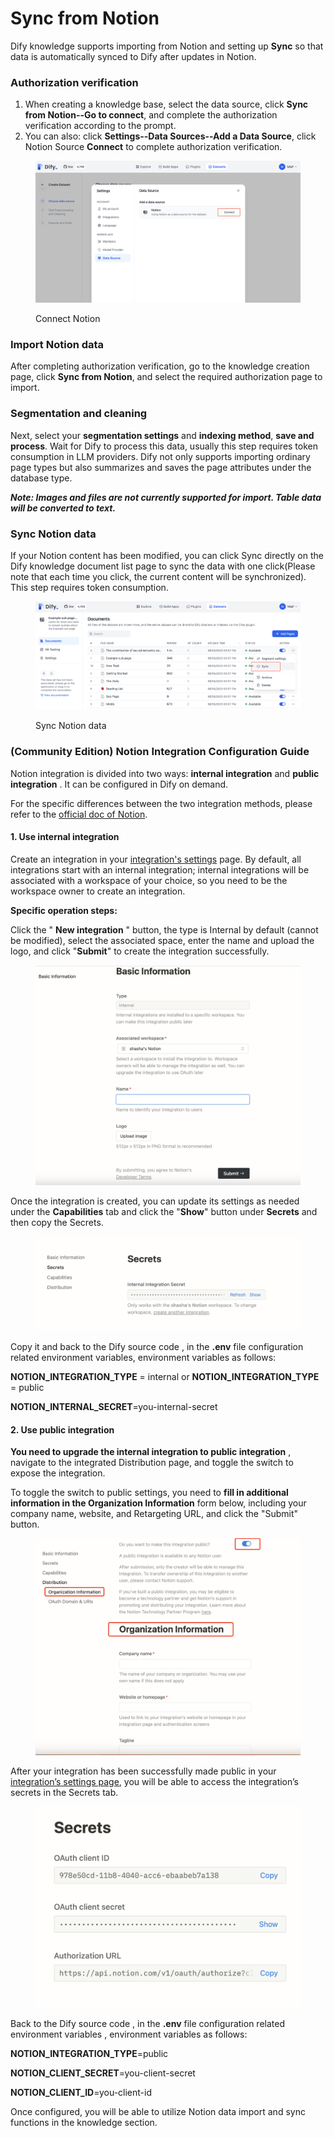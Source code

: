 # Sync from Notion

Dify knowledge supports importing from Notion and setting up **Sync** so that data is automatically synced to Dify after updates in Notion.

### Authorization verification

1. When creating a knowledge base, select the data source, click **Sync from Notion--Go to connect**, and complete the authorization verification according to the prompt.
2. You can also: click **Settings--Data Sources--Add a Data Source**, click Notion Source **Connect** to complete authorization verification.

<figure><img src="../../.gitbook/assets/notion-connect.png" alt=""><figcaption><p>Connect Notion</p></figcaption></figure>

### Import Notion data

After completing authorization verification, go to the knowledge creation page, click **Sync from Notion**, and select the required authorization page to import.

### Segmentation and cleaning

Next, select your **segmentation settings** and **indexing method**, **save and process**. Wait for Dify to process this data, usually this step requires token consumption in LLM providers. Dify not only supports importing ordinary page types but also summarizes and saves the page attributes under the database type.

_**Note: Images and files are not currently supported for import. Table data will be converted to text.**_

### Sync Notion data

If your Notion content has been modified, you can click Sync directly on the Dify knowledge document list page to sync the data with one click(Please note that each time you click, the current content will be synchronized). This step requires token consumption.

<figure><img src="../../.gitbook/assets/sync-notion-data.png" alt=""><figcaption><p>Sync Notion data</p></figcaption></figure>

### (Community Edition) Notion Integration Configuration Guide

Notion integration is divided into two ways: **internal integration** and **public integration** . It can be configured in Dify on demand.

For the specific differences between the two integration methods, please refer to the [official doc of Notion](https://developers.notion.com/docs/authorization).

#### 1. **Use internal integration**

Create an integration in your [integration's settings](https://www.notion.so/my-integrations) page. By default, all integrations start with an internal integration; internal integrations will be associated with a workspace of your choice, so you need to be the workspace owner to create an integration.

**Specific operation steps:**

Click the " **New integration** " button, the type is Internal by default (cannot be modified), select the associated space, enter the name and upload the logo, and click "**Submit**" to create the integration successfully.

<figure><img src="../../.gitbook/assets/image (4).png" alt=""><figcaption></figcaption></figure>

Once the integration is created, you can update its settings as needed under the **Capabilities** tab and click the "**Show**" button under **Secrets** and then copy the Secrets.

<figure><img src="../../.gitbook/assets/image (1) (1) (1) (1).png" alt=""><figcaption></figcaption></figure>

Copy it and back to the Dify source code , in the **.env** file configuration related environment variables, environment variables as follows:

**NOTION\_INTEGRATION\_TYPE** = internal
or
**NOTION\_INTEGRATION\_TYPE** = public

**NOTION\_INTERNAL\_SECRET**=you-internal-secret

#### 2. **Use public integration**

**You need to upgrade the internal integration to public integration** , navigate to the integrated Distribution page, and toggle the switch to expose the integration.

To toggle the switch to public settings, you need to **fill in additional information in the Organization Information** form below, including your company name, website, and Retargeting URL, and click the "Submit" button.

<figure><img src="../../.gitbook/assets/image (2) (1) (1).png" alt=""><figcaption></figcaption></figure>

After your integration has been successfully made public in your [integration’s settings page](https://www.notion.so/my-integrations), you will be able to access the integration’s secrets in the Secrets tab.

<figure><img src="../../.gitbook/assets/image (3) (1) (1).png" alt=""><figcaption></figcaption></figure>

Back to the Dify source code , in the **.env** file configuration related environment variables , environment variables as follows:

**NOTION\_INTEGRATION\_TYPE**=public&#x20;

**NOTION\_CLIENT\_SECRET**=you-client-secret&#x20;

**NOTION\_CLIENT\_ID**=you-client-id

Once configured, you will be able to utilize Notion data import and sync functions in the knowledge section.
